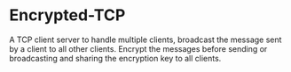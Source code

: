 # Encrypted-TCP
A TCP client server to handle multiple clients, broadcast the message sent by a client to all other clients. Encrypt the messages before sending or broadcasting and sharing the encryption key to all clients.
